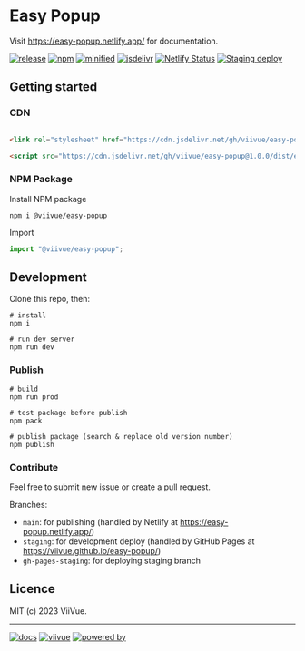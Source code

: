 # Easy Popup

Visit https://easy-popup.netlify.app/ for documentation.

[![release](https://badgen.net/github/release/viivue/easy-popup/)](https://github.com/viivue/easy-popup/releases/latest)
[![npm](https://badgen.net/npm/v/@viivue/easy-popup)](https://www.npmjs.com/package/@viivue/easy-popup)
[![minified](https://badgen.net/badge/CSS+JS/15KB/cyan)](https://www.jsdelivr.com/package/gh/viivue/easy-popup)
[![jsdelivr](https://data.jsdelivr.com/v1/package/gh/viivue/easy-popup/badge?style=rounded)](https://www.jsdelivr.com/package/gh/viivue/easy-popup)
[![Netlify Status](https://api.netlify.com/api/v1/badges/099e6ca7-c6f5-4f93-9f49-15986c7fc8d8/deploy-status)](https://app.netlify.com/sites/easy-popup/deploys)
[![Staging deploy](https://github.com/viivue/easy-popup/actions/workflows/staging-deploy.yml/badge.svg)](https://github.com/viivue/easy-popup/actions/workflows/staging-deploy.yml)

## Getting started

### CDN

```html

<link rel="stylesheet" href="https://cdn.jsdelivr.net/gh/viivue/easy-popup@1.0.0/dist/easy-popup.min.css">

<script src="https://cdn.jsdelivr.net/gh/viivue/easy-popup@1.0.0/dist/easy-popup.min.js"></script>
```

### NPM Package

Install NPM package

```shell
npm i @viivue/easy-popup
```

Import

```js
import "@viivue/easy-popup";
```

## Development

[//]: # (Note: this part should be identical with the end.md)

Clone this repo, then:

```shell
# install
npm i

# run dev server
npm run dev
```

### Publish

```shell
# build
npm run prod

# test package before publish
npm pack

# publish package (search & replace old version number)
npm publish
```

### Contribute

Feel free to submit new issue or create a pull request.

Branches:

- `main`: for publishing (handled by Netlify at https://easy-popup.netlify.app/)
- `staging`: for development deploy (handled by GitHub Pages at https://viivue.github.io/easy-popup/)
- `gh-pages-staging`: for deploying staging branch

## Licence

MIT (c) 2023 ViiVue.

---

[![docs](https://badgen.net/badge/icon/EasyPopup?icon=github&label=GitHub&color=6495ED&scale=1.2)](https://github.com/viivue/easy-popup)
[![viivue](https://badgen.net/badge/Made&nbsp;with&nbsp;&#x2665;&nbsp;by/ViiVue/f0ca05?scale=1.2)](https://github.com/viivue)
[![powered by](https://badgen.net/badge/Powered&nbsp;by/Wellii/blue?scale=1.2)](https://github.com/phucbm/wellii)